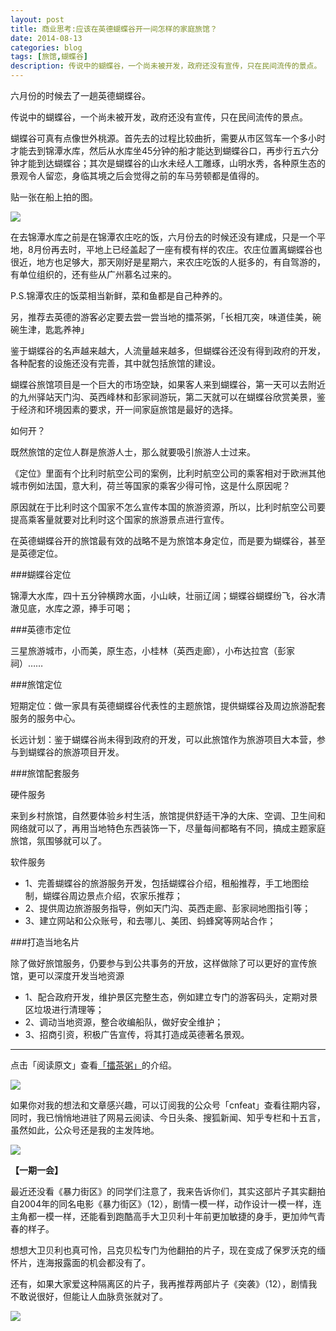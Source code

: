 ```yaml
---
layout: post
title: 商业思考:应该在英德蝴蝶谷开一间怎样的家庭旅馆？
date: 2014-08-13
categories: blog
tags: [旅馆,蝴蝶谷]
description: 传说中的蝴蝶谷，一个尚未被开发，政府还没有宣传，只在民间流传的景点。
---
```


六月份的时候去了一趟英德蝴蝶谷。

传说中的蝴蝶谷，一个尚未被开发，政府还没有宣传，只在民间流传的景点。

蝴蝶谷可真有点像世外桃源。首先去的过程比较曲折，需要从市区驾车一个多小时才能去到锦潭水库，然后从水库坐45分钟的船才能达到蝴蝶谷口，再步行五六分钟才能到达蝴蝶谷；其次是蝴蝶谷的山水未经人工雕琢，山明水秀，各种原生态的景观令人留恋，身临其境之后会觉得之前的车马劳顿都是值得的。

贴一张在船上拍的图。


![](http://cnfeat.qiniudn.com/DSC02320.JPG)


在去锦潭水库之前是在锦潭农庄吃的饭，六月份去的时候还没有建成，只是一个平地，8月份再去时，平地上已经盖起了一座有模有样的农庄。农庄位置离蝴蝶谷也很近，地方也足够大，那天刚好是星期六，来农庄吃饭的人挺多的，有自驾游的，有单位组织的，还有些从广州慕名过来的。

P.S.锦潭农庄的饭菜相当新鲜，菜和鱼都是自己种养的。

另，推荐去英德的游客必定要去尝一尝当地的擂茶粥，「长相兀突，味道佳美，碗碗生津，匙匙养神」

鉴于蝴蝶谷的名声越来越大，人流量越来越多，但蝴蝶谷还没有得到政府的开发，各种配套的设施还没有完善，其中就包括旅馆的建设。

蝴蝶谷旅馆项目是一个巨大的市场空缺，如果客人来到蝴蝶谷，第一天可以去附近的九州驿站天门沟、英西峰林和彭家祠游玩，第二天就可以在蝴蝶谷欣赏美景，鉴于经济和环境因素的要求，开一间家庭旅馆是最好的选择。


如何开？


既然旅馆的定位人群是旅游人士，那么就要吸引旅游人士过来。

《定位》里面有个比利时航空公司的案例，比利时航空公司的乘客相对于欧洲其他城市例如法国，意大利，荷兰等国家的乘客少得可怜，这是什么原因呢？

原因就在于比利时这个国家不怎么宣传本国的旅游资源，所以，比利时航空公司要提高乘客量就要对比利时这个国家的旅游景点进行宣传。

在英德蝴蝶谷开的旅馆最有效的战略不是为旅馆本身定位，而是要为蝴蝶谷，甚至是英德定位。

###蝴蝶谷定位

锦潭大水库，四十五分钟横跨水面，小山峡，壮丽辽阔；蝴蝶谷蝴蝶纷飞，谷水清澈见底，水库之源，捧手可喝；

###英德市定位

三星旅游城市，小而美，原生态，小桂林（英西走廊），小布达拉宫（彭家祠）……

###旅馆定位


短期定位：做一家具有英德蝴蝶谷代表性的主题旅馆，提供蝴蝶谷及周边旅游配套服务的服务中心。

长远计划：鉴于蝴蝶谷尚未得到政府的开发，可以此旅馆作为旅游项目大本营，参与到蝴蝶谷的旅游项目开发。


###旅馆配套服务

硬件服务

来到乡村旅馆，自然要体验乡村生活，旅馆提供舒适干净的大床、空调、卫生间和网络就可以了，再用当地特色东西装饰一下，尽量每间都略有不同，搞成主题家庭旅馆，氛围够就可以了。

软件服务

- 1、完善蝴蝶谷的旅游服务开发，包括蝴蝶谷介绍，租船推荐，手工地图绘制，蝴蝶谷周边景点介绍，农家乐推荐；
- 2、提供周边旅游服务指导，例如天门沟、英西走廊、彭家祠地图指引等；
- 3、建立网站和公众账号，和去哪儿、美团、蚂蜂窝等网站合作；


###打造当地名片

除了做好旅馆服务，仍要参与到公共事务的开放，这样做除了可以更好的宣传旅馆，更可以深度开发当地资源

- 1、配合政府开发，维护景区完整生态，例如建立专门的游客码头，定期对景区垃圾进行清理等；
- 2、调动当地资源，整合收编船队，做好安全维护；
- 3、招商引资，积极广告宣传，将其打造成英德著名景观。

----

点击「阅读原文」查看[「擂茶粥」](http://baike.baidu.com/view/2042301.htm?fr=aladdin)的介绍。

![](http://cnfeat.qiniudn.com/mHDSX.png)

如果你对我的想法和文章感兴趣，可以订阅我的公众号「cnfeat」查看往期内容，同时，我已悄悄地进驻了网易云阅读、今日头条、搜狐新闻、知乎专栏和十五言，虽然如此，公众号还是我的主发阵地。

![](http://cnfeat.qiniudn.com/signitrue-2014-07-11.png)


**【一期一会】**

最近还没看《暴力街区》的同学们注意了，我来告诉你们，其实这部片子其实翻拍自2004年的同名电影《暴力街区》（12），剧情一模一样，动作设计一模一样，连主角都一模一样，还能看到跑酷高手大卫贝利十年前更加敏捷的身手，更加帅气青春的样子。

想想大卫贝利也真可怜，吕克贝松专门为他翻拍的片子，现在变成了保罗沃克的缅怀片，连海报露面的机会都没有了。

还有，如果大家爱这种隔离区的片子，我再推荐两部片子《突袭》（12），剧情我不敢说很好，但能让人血脉贲张就对了。

![](http://img3.douban.com/view/photo/raw/public/p1542716080.jpg)











